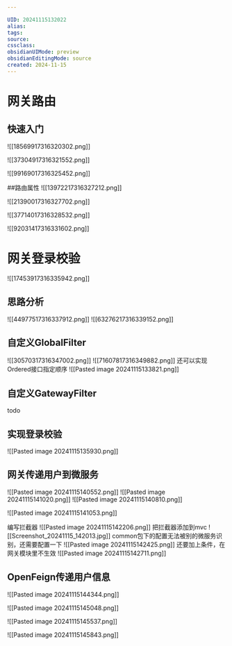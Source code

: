 ```yaml
---

UID: 20241115132022 
alias: 
tags: 
source: 
cssclass: 
obsidianUIMode: preview
obsidianEditingMode: source
created: 2024-11-15
---
```


# 网关路由

## 快速入门
![[18569917316320302.png]]


![[37304917316321552.png]]

![[99169017316325452.png]]

##路由属性
![[13972217316327212.png]]

![[21390017316327702.png]]

![[37714017316328532.png]]

![[92031417316331602.png]]


# 网关登录校验
![[17453917316335942.png]]
## 思路分析
![[44977517316337912.png]]
![[63276217316339152.png]]
## 自定义GlobalFilter
![[30570317316347002.png]]
![[71607817316349882.png]]
还可以实现Ordered接口指定顺序
![[Pasted image 20241115133821.png]]
## 自定义GatewayFilter
todo
## 实现登录校验

![[Pasted image 20241115135930.png]]
## 网关传递用户到微服务
![[Pasted image 20241115140552.png]]
![[Pasted image 20241115141020.png]]
![[Pasted image 20241115140810.png]]

![[Pasted image 20241115141053.png]]

编写拦截器
![[Pasted image 20241115142206.png]]
把拦截器添加到mvc
![[Screenshot_20241115_142013.jpg]]
common包下的配置无法被别的微服务识别，还需要配置一下
![[Pasted image 20241115142425.png]]
还要加上条件，在网关模块里不生效
![[Pasted image 20241115142711.png]]
## OpenFeign传递用户信息
![[Pasted image 20241115144344.png]]

![[Pasted image 20241115145048.png]]

![[Pasted image 20241115145537.png]]


![[Pasted image 20241115145843.png]]